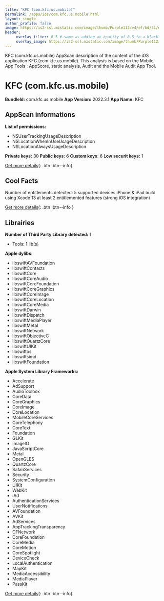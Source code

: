 ```yaml
---
title: "KFC (com.kfc.us.mobile)"
permalink: /apps/ios/com.kfc.us.mobile.html
layout: single
author_profile: false
image: https://is2-ssl.mzstatic.com/image/thumb/Purple112/v4/ef/bd/51/efbd5123-33fa-5bc9-a853-9ffb2102843c/AppIcon-0-0-1x_U007emarketing-0-0-0-7-0-0-sRGB-0-0-0-GLES2_U002c0-512MB-85-220-0-0.jpeg/512x512bb.jpg
header: 
     overlay_filter: 0.5 # same as adding an opacity of 0.5 to a black background
     overlay_image: https://is2-ssl.mzstatic.com/image/thumb/Purple112/v4/ef/bd/51/efbd5123-33fa-5bc9-a853-9ffb2102843c/AppIcon-0-0-1x_U007emarketing-0-0-0-7-0-0-sRGB-0-0-0-GLES2_U002c0-512MB-85-220-0-0.jpeg/512x512bb.jpg
---
```

KFC (com.kfc.us.mobile) AppScan description of the content of the iOS application KFC (com.kfc.us.mobile). This analysis is based on the Mobile App Tools : AppScore, static analysis, Audit and the Mobile Audit App Tool.

# KFC (com.kfc.us.mobile)

**BundleId:** com.kfc.us.mobile
**App Version:** 2022.3.1
**App Name:** KFC


## AppScan informations 

**List of permissions:** 
- NSUserTrackingUsageDescription
- NSLocationWhenInUseUsageDescription
- NSLocationAlwaysUsageDescription
  
  
**Private keys:** 30
**Public keys:** 6
**Custom keys:** 6
**Low securit keys:** 1
  
[Get more details](/pricing.html){: .btn .btn--info}

## Cool Facts

Number of entitlements detected: 5
supported devices iPhone & iPad
build using Xcode 13
at least 2 entitlemented features (strong iOS integration)
  
[Get more details](/pricing.html){: .btn .btn--info }

## Librairies 
**Number of Third Party Library detected:** 1
- Tools: 1 lib(s)


**Apple dylibs:**
- libswiftAVFoundation
- libswiftContacts
- libswiftCore
- libswiftCoreAudio
- libswiftCoreFoundation
- libswiftCoreGraphics
- libswiftCoreImage
- libswiftCoreLocation
- libswiftCoreMedia
- libswiftDarwin
- libswiftDispatch
- libswiftMediaPlayer
- libswiftMetal
- libswiftNetwork
- libswiftObjectiveC
- libswiftQuartzCore
- libswiftUIKit
- libswiftos
- libswiftsimd
- libswiftFoundation


**Apple System Library Frameworks:**
- Accelerate
- AdSupport
- AudioToolbox
- CoreData
- CoreGraphics
- CoreImage
- CoreLocation
- MobileCoreServices
- CoreTelephony
- CoreText
- Foundation
- GLKit
- ImageIO
- JavaScriptCore
- Metal
- OpenGLES
- QuartzCore
- SafariServices
- Security
- SystemConfiguration
- UIKit
- WebKit
- iAd
- AuthenticationServices
- UserNotifications
- AVFoundation
- AVKit
- AdServices
- AppTrackingTransparency
- CFNetwork
- CoreFoundation
- CoreMedia
- CoreMotion
- CoreSpotlight
- DeviceCheck
- LocalAuthentication
- MapKit
- MediaAccessibility
- MediaPlayer
- PassKit


  
[Get more details](/pricing.html){: .btn .btn--info}

